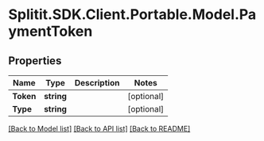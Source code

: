 # Splitit.SDK.Client.Portable.Model.PaymentToken
## Properties

Name | Type | Description | Notes
------------ | ------------- | ------------- | -------------
**Token** | **string** |  | [optional] 
**Type** | **string** |  | [optional] 

[[Back to Model list]](../README.md#documentation-for-models) [[Back to API list]](../README.md#documentation-for-api-endpoints) [[Back to README]](../README.md)

